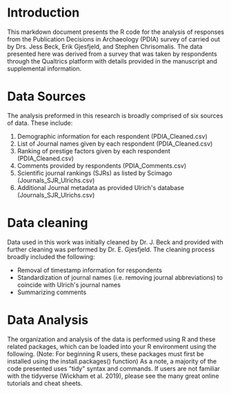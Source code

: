 # Introduction

This markdown document presents the R code for the analysis of responses from the Publication Decisions in Archaeology (PDIA) survey of carried out by Drs. Jess Beck, Erik Gjesfjeld, and Stephen Chrisomalis. The data presented here was derived from a survey that was taken by respondents through the Qualtrics platform with details provided in the manuscript and supplemental information.

# Data Sources

The analysis preformed in this research is broadly comprised of six sources of data. These include:

1. Demographic information for each respondent (PDIA_Cleaned.csv)
2. List of Journal names given by each respondent (PDIA_Cleaned.csv)
3. Ranking of prestige factors given by each respondent (PDIA_Cleaned.csv)
4. Comments provided by respondents (PDIA_Comments.csv)
5. Scientific journal rankings (SJRs) as listed by Scimago (Journals_SJR_Ulrichs.csv)
6. Additional Journal metadata as provided Ulrich's database (Journals_SJR_Ulrichs.csv)


# Data cleaning

Data used in this work was initially cleaned by Dr. J. Beck and provided with further cleaning was performed by Dr. E. Gjesfjeld. The cleaning process broadly included the following:  
 - Removal of timestamp information for respondents  
 -  Standardization of journal names (i.e. removing journal abbreviations) to coincide with Ulrich's journal names  
 -  Summarizing comments  

# Data Analysis

The organization and analysis of the data is performed using R and these related packages, which can be loaded into your R environment using the following. (Note: For beginning R users, these packages must first be installed using the install.packages() function) As a note, a majority of the code presented uses "tidy" syntax and commands. If users are not familiar with the tidyverse (Wickham et al. 2019), please see the many great online tutorials and cheat sheets.   
